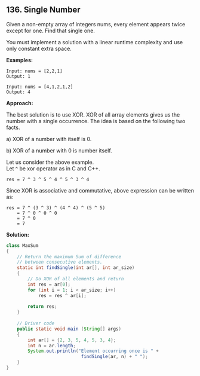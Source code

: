 ## 136. Single Number

Given a non-empty array of integers nums, every element appears twice except for one. Find that single one.

You must implement a solution with a linear runtime complexity and use only constant extra space.

**Examples:** 

```
Input: nums = [2,2,1]
Output: 1
```

```
Input: nums = [4,1,2,1,2]
Output: 4
```

**Approach:**

The best solution is to use XOR. XOR of all array elements gives us the number with a single occurrence. The idea is based on the following two facts. 

a) XOR of a number with itself is 0. 

b) XOR of a number with 0 is number itself.

Let us consider the above example.  
Let ^ be xor operator as in C and C++.

```
res = 7 ^ 3 ^ 5 ^ 4 ^ 5 ^ 3 ^ 4
```

Since XOR is associative and commutative, above expression can be written as:

```
res = 7 ^ (3 ^ 3) ^ (4 ^ 4) ^ (5 ^ 5)  
    = 7 ^ 0 ^ 0 ^ 0
    = 7 ^ 0
    = 7 
```

**Solution:**

```java
class MaxSum
{
    // Return the maximum Sum of difference
    // between consecutive elements.
    static int findSingle(int ar[], int ar_size)
    {
        // Do XOR of all elements and return
        int res = ar[0];
        for (int i = 1; i < ar_size; i++)
            res = res ^ ar[i];
     
        return res;
    }
 
    // Driver code
    public static void main (String[] args)
    {
        int ar[] = {2, 3, 5, 4, 5, 3, 4};
        int n = ar.length;
        System.out.println("Element occurring once is " +
                            findSingle(ar, n) + " ");
    }
}
```